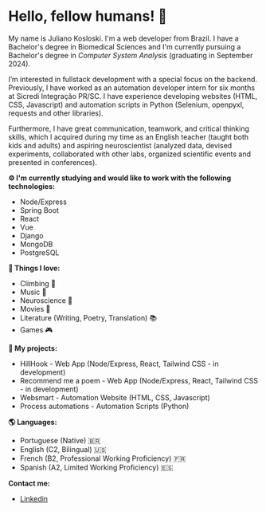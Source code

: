 # Hello, fellow humans! 🦎 

My name is Juliano Kosloski. I'm a web developer from Brazil. I have a Bachelor's degree in Biomedical Sciences and I'm currently pursuing a Bachelor's degree in *Computer System Analysis* (graduating in September 2024).

I’m interested in fullstack development with a special focus on the backend. Previously, I have worked as an automation developer intern for six months at Sicredi Integração PR/SC. I have experience developing websites (HTML, CSS, Javascript) and automation scripts in Python (Selenium, openpyxl, requests and other libraries).

Furthermore, I have great communication, teamwork, and critical thinking skills, which I acquired during my time as an English teacher (taught both kids and adults) and aspiring neuroscientist (analyzed data, devised experiments, collaborated with other labs, organized scientific events and presented in conferences).

**⚙️ I'm currently studying and would like to work with the following technologies:**

  - Node/Express
  - Spring Boot
  - React
  - Vue
  - Django
  - MongoDB
  - PostgreSQL

**🖤 Things I love:**

  - Climbing 🧗
  - Music 🎹
  - Neuroscience 🧠
  - Movies 🎥
  - Literature (Writing, Poetry, Translation) 📚
  - Games 🎮
  
**🦕 My projects:**   
  - HillHook - Web App (Node/Express, React, Tailwind CSS - in development)
  - Recommend me a poem - Web App (Node/Express, React, Tailwind CSS - in development)
  - Websmart - Automation Website (HTML, CSS, Javascript)
  - Process automations - Automation Scripts (Python)

**🌎 Languages:**
  - Portuguese (Native) 🇧🇷
  - English (C2, Bilingual) 🇺🇸
  - French (B2, Professional Working Proficiency) 🇫🇷
  - Spanish (A2, Limited Working Proficiency) 🇪🇸

**Contact me:**

- [Linkedin](https://www.linkedin.com/in/julianokosloski)


